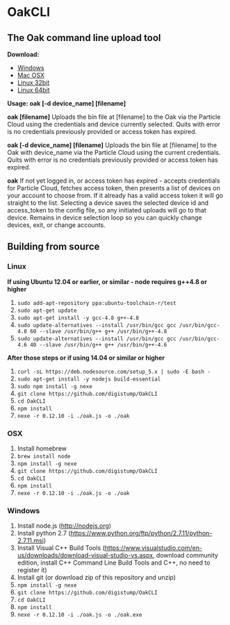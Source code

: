 # OakCLI
## The Oak command line upload tool

**Download:** 
- [Windows](https://github.com/digistump/OakCLI/releases/download/1.0.0/oakcli-1.0.0-win32.zip)
- [Mac OSX](https://github.com/digistump/OakCLI/releases/download/1.0.0/oakcli-1.0.0-osx.tar.gz)
- [Linux 32bit](https://github.com/digistump/OakCLI/releases/download/1.0.0/oakcli-1.0.0-linux32.tar.gz)
- [Linux 64bit](https://github.com/digistump/OakCLI/releases/download/1.0.0/oakcli-1.0.0-linux64.tar.gz)

**Usage: oak [-d device_name] [filename]**

**oak [filename]** Uploads the bin file at [filename] to the Oak via the Particle Cloud using the credentials and device currently selected. Quits with error is no credentials previously provided or access token has expired.

**oak [-d device_name] [filename]** Uploads the bin file at [filename] to the Oak with device_name via the Particle Cloud using the current credentials. Quits with error is no credentials previously provided or access token has expired.

**oak** If not yet logged in, or access token has expired - accepts credentials for Particle Cloud, fetches access token, then presents a list of devices on your account to choose from. If it already has a valid access token it will go straight to the list. Selecting a device saves the selected device id and access_token to the config file, so any initiated uploads will go to that device. Remains in device selection loop so you can quickly change devices, exit, or change accounts.

## Building from source

### Linux

**If using Ubuntu 12.04 or earlier, or similar - node requires g++4.8 or higher**

1. `sudo add-apt-repository ppa:ubuntu-toolchain-r/test`
2. `sudo apt-get update`
3. `sudo apt-get install -y gcc-4.8 g++-4.8`
4. `sudo update-alternatives --install /usr/bin/gcc gcc /usr/bin/gcc-4.8 60 --slave /usr/bin/g++ g++ /usr/bin/g++-4.8`
5. `sudo update-alternatives --install /usr/bin/gcc gcc /usr/bin/gcc-4.6 40 --slave /usr/bin/g++ g++ /usr/bin/g++-4.6`

**After those steps or if using 14.04 or similar or higher**

1. `curl -sL https://deb.nodesource.com/setup_5.x | sudo -E bash -`
2. `sudo apt-get install -y nodejs build-essential`
3. `sudo npm install -g nexe`
4. `git clone https://github.com/digistump/OakCLI`
5. `cd OakCLI`
6. `npm install`
7. `nexe -r 0.12.10 -i ./oak.js -o ./oak`

### OSX

1. Install homebrew
2. `brew install node`
3. `npm install -g nexe`
4. `git clone https://github.com/digistump/OakCLI`
5. `cd OakCLI`
6. `npm install`
7. `nexe -r 0.12.10 -i ./oak.js -o ./oak`

### Windows

1. Install node.js (http://nodejs.org)
2. Install python 2.7 (https://www.python.org/ftp/python/2.7.11/python-2.7.11.msi)
3. Install Visual C++ Build Tools (https://www.visualstudio.com/en-us/downloads/download-visual-studio-vs.aspx, download community edition, install C++ Command Line Build Tools and C++, no need to register it)
4. Install git (or download zip of this repository and unzip)
5. `npm install -g nexe`
6. `git clone https://github.com/digistump/OakCLI`
7. `cd OakCLI`
8. `npm install`
9. `nexe -r 0.12.10 -i ./oak.js -o ./oak.exe`

